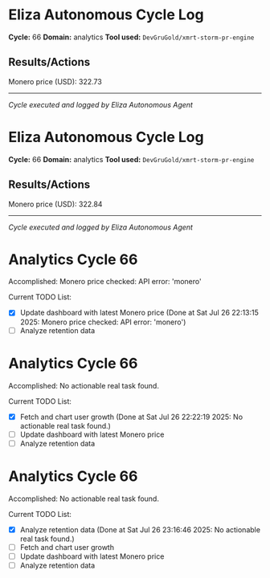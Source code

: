 # Eliza Autonomous Cycle Log

**Cycle:** 66
**Domain:** analytics
**Tool used:** `DevGruGold/xmrt-storm-pr-engine`

## Results/Actions
Monero price (USD): 322.73

---
*Cycle executed and logged by Eliza Autonomous Agent*

# Eliza Autonomous Cycle Log

**Cycle:** 66
**Domain:** analytics
**Tool used:** `DevGruGold/xmrt-storm-pr-engine`

## Results/Actions
Monero price (USD): 322.84

---
*Cycle executed and logged by Eliza Autonomous Agent*

# Analytics Cycle 66

Accomplished: Monero price checked: API error: 'monero'

Current TODO List:

- [x] Update dashboard with latest Monero price  (Done at Sat Jul 26 22:13:15 2025: Monero price checked: API error: 'monero')
- [ ] Analyze retention data

# Analytics Cycle 66

Accomplished: No actionable real task found.

Current TODO List:

- [x] Fetch and chart user growth  (Done at Sat Jul 26 22:22:19 2025: No actionable real task found.)
- [ ] Update dashboard with latest Monero price
- [ ] Analyze retention data

# Analytics Cycle 66

Accomplished: No actionable real task found.

Current TODO List:

- [x] Analyze retention data  (Done at Sat Jul 26 23:16:46 2025: No actionable real task found.)
- [ ] Fetch and chart user growth
- [ ] Update dashboard with latest Monero price
- [ ] Analyze retention data